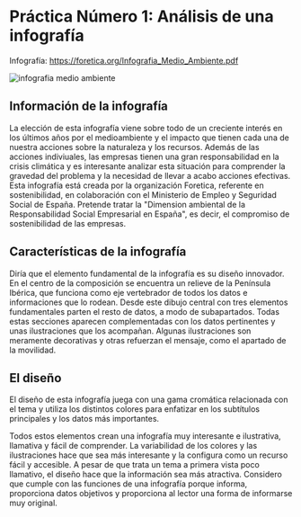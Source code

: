 # Práctica Número 1: Análisis de una infografía

Infografía: https://foretica.org/Infografia_Medio_Ambiente.pdf 

![infografia medio ambiente](imagen-infografia-1.png")

## Información de la infografía

La elección de esta infografía viene sobre todo de un creciente interés en los últimos años por el medioambiente y el impacto que tienen cada una de nuestra acciones sobre la naturaleza y los recursos. Además de las acciones indiviuales, las empresas tienen una gran responsabilidad en la crisis climática y es interesante analizar esta situación para comprender la gravedad del problema y la necesidad de llevar a acabo acciones efectivas.
Esta infografía está creada por la organización Foretica, referente en sostenibilidad, en colaboración con el Ministerio de Empleo y Seguridad Social de España. Pretende tratar la "Dimension ambiental de la Responsabilidad Social Empresarial en España", es decir, el compromiso de sostenibilidad de las empresas.

## Características de la infografía

Diría que el elemento fundamental de la infografía es su diseño innovador. En el centro de la composición se encuentra un relieve de la Península Ibérica, que funciona como eje vertebrador de todos los datos e informaciones que lo rodean. Desde este dibujo central con tres elementos fundamentales parten el resto de datos, a modo de subapartados. Todas estas secciones aparecen complementadas con los datos pertinentes y unas ilustraciones que los acompañan. Algunas ilustraciones son meramente decorativas y otras refuerzan el mensaje, como el apartado de la movilidad.

## El diseño

El diseño de esta infografía juega con una gama cromática relacionada con el tema y utiliza los distintos colores para enfatizar en los subtítulos principales y los datos más importantes. 

Todos estos elementos crean una infografía muy interesante e ilustrativa, llamativa y fácil de comprender. La variabilidad de los colores y las ilustraciones hace que sea más interesante y la configura como un recurso fácil y accesible. A pesar de que trata un tema a primera vista poco llamativo, el diseño hace que la información sea más atractiva. Considero que cumple con las funciones de una infografía porque informa, proporciona datos objetivos y proporciona al lector una forma de informarse muy original.
